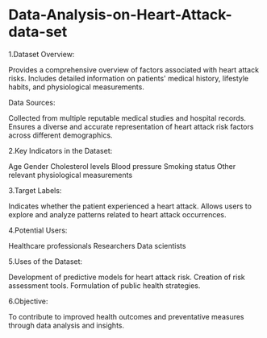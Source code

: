 # Data-Analysis-on-Heart-Attack-data-set
1.Dataset Overview:

Provides a comprehensive overview of factors associated with heart attack risks.
Includes detailed information on patients' medical history, lifestyle habits, and physiological measurements.

Data Sources:

Collected from multiple reputable medical studies and hospital records.
Ensures a diverse and accurate representation of heart attack risk factors across different demographics.

2.Key Indicators in the Dataset:

Age
Gender
Cholesterol levels
Blood pressure
Smoking status
Other relevant physiological measurements

3.Target Labels:

Indicates whether the patient experienced a heart attack.
Allows users to explore and analyze patterns related to heart attack occurrences.

4.Potential Users:

Healthcare professionals
Researchers
Data scientists

5.Uses of the Dataset:

Development of predictive models for heart attack risk.
Creation of risk assessment tools.
Formulation of public health strategies.

6.Objective:

To contribute to improved health outcomes and preventative measures through data analysis and insights.
